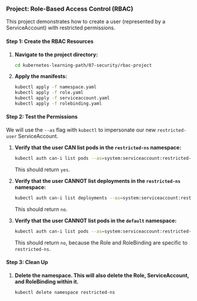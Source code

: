 ### Project: Role-Based Access Control (RBAC)

This project demonstrates how to create a user (represented by a ServiceAccount) with restricted permissions.

#### Step 1: Create the RBAC Resources

1.  **Navigate to the project directory:**
    ```bash
    cd kubernetes-learning-path/07-security/rbac-project
    ```

2.  **Apply the manifests:**
    ```bash
    kubectl apply -f namespace.yaml
    kubectl apply -f role.yaml
    kubectl apply -f serviceaccount.yaml
    kubectl apply -f rolebinding.yaml
    ```

#### Step 2: Test the Permissions

We will use the `--as` flag with `kubectl` to impersonate our new `restricted-user` ServiceAccount.

1.  **Verify that the user CAN list pods in the `restricted-ns` namespace:**
    ```bash
    kubectl auth can-i list pods --as=system:serviceaccount:restricted-ns:restricted-user --namespace=restricted-ns
    ```
    This should return `yes`.

2.  **Verify that the user CANNOT list deployments in the `restricted-ns` namespace:**
    ```bash
    kubectl auth can-i list deployments --as=system:serviceaccount:restricted-ns:restricted-user --namespace=restricted-ns
    ```
    This should return `no`.

3.  **Verify that the user CANNOT list pods in the `default` namespace:**
    ```bash
    kubectl auth can-i list pods --as=system:serviceaccount:restricted-ns:restricted-user --namespace=default
    ```
    This should return `no`, because the Role and RoleBinding are specific to `restricted-ns`.

#### Step 3: Clean Up

1.  **Delete the namespace. This will also delete the Role, ServiceAccount, and RoleBinding within it.**
    ```bash
    kubectl delete namespace restricted-ns
    ```
